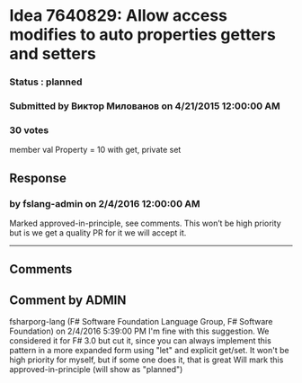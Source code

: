 # Idea 7640829: Allow access modifies to auto properties getters and setters #

### Status : planned

### Submitted by Виктор Милованов on 4/21/2015 12:00:00 AM

### 30 votes

member val Property = 10 with get, private set



## Response 
### by fslang-admin on 2/4/2016 12:00:00 AM

Marked approved-in-principle, see comments. This won’t be high priority but is we get a quality PR for it we will accept it.

------------------------
## Comments


## Comment by ADMIN
fsharporg-lang (F# Software Foundation Language Group, F# Software Foundation) on 2/4/2016 5:39:00 PM
I'm fine with this suggestion. We considered it for F# 3.0 but cut it, since you can always implement this pattern in a more expanded form using "let" and explicit get/set.
It won't be high priority for myself, but if some one does it, that is great
Will mark this approved-in-principle (will show as "planned")

